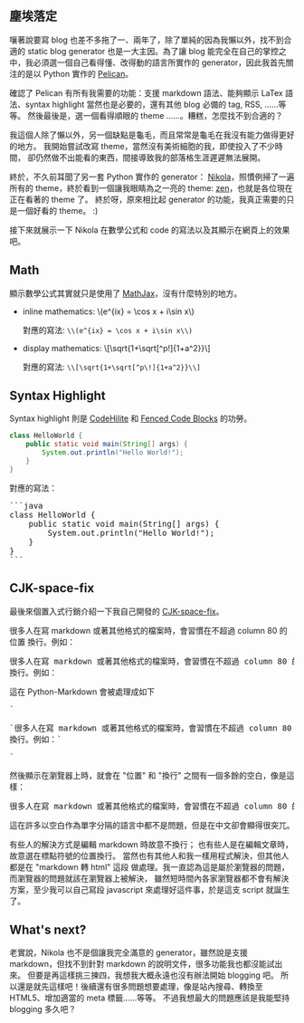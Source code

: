 <!--
.. title: 終於，新居落成
.. slug: finally-my-new-blog
.. date: 2014/01/29 21:05:42
.. tags: static blog generator, Nikola, mathjax, Markdown, CJK-space-fix
.. link:
.. description:
.. type: text
-->

## 塵埃落定

嚷著說要寫 blog 也差不多拖了一、兩年了，除了單純的因為我懶以外，找不到合適的
static blog generator 也是一大主因。為了讓 blog
能完全在自己的掌控之中，我必須選一個自己看得懂、改得動的語言所實作的
generator，因此我首先關注的是以 Python 實作的 [Pelican][]。

確認了 Pelican 有所有我需要的功能：支援 markdown 語法、能夠顯示 LaTex
語法、syntax highlight 當然也是必要的，還有其他 blog 必備的 tag, RSS, ……等等。
然後最後是，選一個看得順眼的 theme ……。糟糕，怎麼找不到合適的？

我這個人除了懶以外，另一個缺點是龜毛，而且常常是龜毛在我沒有能力做得更好的地方。
我開始嘗試改寫 theme，當然沒有美術細胞的我，即使投入了不少時間，
卻仍然做不出能看的東西，間接導致我的部落格生涯遲遲無法展開。

終於，不久前耳聞了另一套 Python 實作的 generator：
[Nikola][]，照慣例掃了一遍所有的 theme，終於看到一個讓我眼睛為之一亮的
theme: [zen][]，也就是各位現在正在看著的 theme 了。
終於呀，原來相比起 generator 的功能，我真正需要的只是一個好看的 theme。 :)

[Pelican]: http://blog.getpelican.com/
[Nikola]: http://getnikola.com/
[Zen]: http://www.damian.oquanta.info/posts/nikolas-zen-theme-finally-released.html

接下來就展示一下 Nikola 在數學公式和 code 的寫法以及其顯示在網頁上的效果吧。

## Math

顯示數學公式其實就只是使用了 [MathJax][]，沒有什麼特別的地方。

* inline mathematics: \\(e^{ix} = \cos x + i\sin x\\)

    對應的寫法: `\\(e^{ix} = \cos x + i\sin x\\)`

* display mathematics: \\[\sqrt{1+\sqrt[^p\!]{1+a^2}}\\]

    對應的寫法: `\\[\sqrt{1+\sqrt[^p\!]{1+a^2}}\\]`

## Syntax Highlight

Syntax highlight 則是 [CodeHilite][] 和 [Fenced Code Blocks][] 的功勞。

```java
class HelloWorld {
    public static void main(String[] args) {
        System.out.println("Hello World!");
    }
}
```

對應的寫法：

<pre>```java
class HelloWorld {
    public static void main(String[] args) {
        System.out.println("Hello World!");
    }
}
```</pre>

[MathJax]: http://www.mathjax.org/
[CodeHilite]: http://pythonhosted.org/Markdown/extensions/code_hilite.html
[Fenced Code Blocks]: http://pythonhosted.org/Markdown/extensions/fenced_code_blocks.html

## CJK-space-fix

最後來個置入式行銷介紹一下我自己開發的 [CJK-space-fix][]。

很多人在寫 markdown 或著其他格式的檔案時，會習慣在不超過 column 80 的位置
換行。例如：
<pre>
很多人在寫 markdown 或著其他格式的檔案時，會習慣在不超過 column 80 的位置
換行。例如：
</pre>

這在 Python-Markdown 會被處理成如下
<pre>
`<p>`很多人在寫 markdown 或著其他格式的檔案時，會習慣在不超過 column 80 的位置
換行。例如：`</p>`
</pre>

然後顯示在瀏覽器上時，就會在 "位置" 和 "換行" 之間有一個多餘的空白，像是這樣：
<pre>
很多人在寫 markdown 或著其他格式的檔案時，會習慣在不超過 column 80 的位置 換行。例如：
</pre>

這在許多以空白作為單字分隔的語言中都不是問題，但是在中文卻會顯得很突兀。

有些人的解決方式是編輯 markdown 時故意不換行；
也有些人是在編輯文章時，故意選在標點符號的位置換行。
當然也有其他人和我一樣用程式解決，但其他人都是在 "markdown 轉 html" 這段
做處理。我一直認為這是屬於瀏覽器的問題，而瀏覽器的問題就該在瀏覽器上被解決，
雖然短時間內各家瀏覽器都不會有解決方案，至少我可以自己寫段 javascript
來處理好這件事，於是這支 script 就誕生了。

[CJK-space-fix]: https://github.com/sayuan/CJK-space-fix/

## What's next?

老實說，Nikola 也不是個讓我完全滿意的 generator，雖然說是支援
markdown，但找不到針對 markdown 的說明文件，很多功能我也都沒能試出來。
但要是再這樣挑三揀四，我想我大概永遠也沒有辦法開始 blogging 吧。
所以還是就先這樣吧！後續還有很多問題想要處理，像是站內搜尋、轉換至 HTML5、增加適當的 meta 標籤……等等。
不過我想最大的問題應該是我能堅持 blogging 多久吧？
